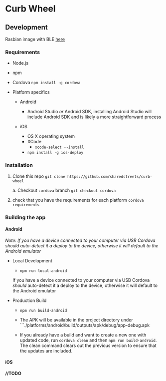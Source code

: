 # Curb Wheel



## Development

Rasbian image with BLE [here](https://curblr-www.s3.amazonaws.com/wheel/images/curbwheel_image_bleno_r1.img.gz)

### Requirements

* Node.js
* npm
* Cordova ```npm install -g cordova```
* Platform specifics

    * Android

        * Android Studio _or_ Android SDK, installing Android Studio will include Android SDK and is likely a more straightforward process

    * iOS

        * OS X operating system
        * XCode 
            * ```xcode-select --install ```
        * ```npm install -g ios-deploy```


### Installation


1. Clone this repo ```git clone https://github.com/sharedstreets/curb-wheel```

    a. Checkout ```cordova``` branch ```git checkout cordova```

2. check that you have the requirements for each platform ```cordova requirements```


### Building the app

#### Android

_Note: If you have a device connected to your computer via USB Cordova _should_ auto-detect it a deploy to the device, otherwise it will default to the Android emulator_

* Local Development

    * ```npm run local-android```

    If you have a device connected to your computer via USB Cordova _should_ auto-detect it a deploy to the device, otherwise it will default to the Android emulator

* Production Build

    * ```npm run build-android```

    * The APK will be available in the project directory under ```./platforms/android/build/outputs/apk/debug/app-debug.apk
    
    * If you already have a build and want to create a new one with updated code, run `cordova clean` and then `npm run build-android`. The clean command clears out the previous version to ensure that the updates are included.


#### iOS

__//TODO__

